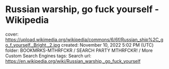 # Russian warship, go fuck yourself - Wikipedia

cover: https://upload.wikimedia.org/wikipedia/commons/6/6f/Russian_ship%2C_go_f_yourself._Bright._2.jpg
created: November 10, 2022 5:02 PM (UTC)
folder: BOOKMRKS-MTHRFCKR / SEARCH PARTY MTHRFCKR! / More Custom Search Engines
tags: Search
url: https://en.wikipedia.org/wiki/Russian_warship,_go_fuck_yourself